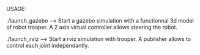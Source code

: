 USAGE:

./launch_gazebo  --> Start a gazebo simulation with a functionnal 3d model of robot trooper. A 2 axis virtual controller allows steering the robot.

./launch_rviz    --> Start a rviz simulation with trooper. A publisher allows to control each joint independantly.
